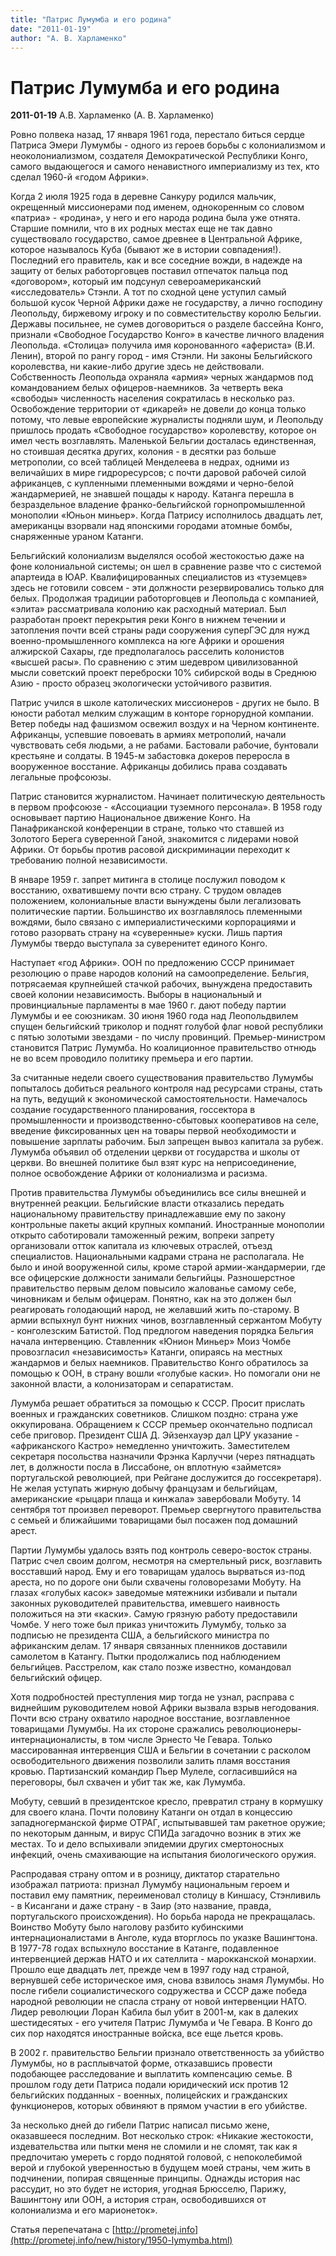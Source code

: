 ```yaml
---
title: "Патрис Лумумба и его родина"
date: "2011-01-19"
author: "А. В. Харламенко"
---
```


# Патрис Лумумба и его родина

**2011-01-19** А.В. Харламенко (А. В. Харламенко)

Ровно полвека назад, 17 января 1961 года, перестало биться сердце Патриса Эмери Лумумбы - одного из героев борьбы с колониализмом и неоколониализмом, создателя Демократической Республики Конго, самого выдающегося и самого ненавистного империализму из тех, кто сделал 1960-й «годом Африки».

Когда 2 июля 1925 года в деревне Санкуру родился мальчик, окрещенный миссионерами под именем, однокоренным со словом «патриа» - «родина», у него и его народа родина была уже отнята. Старшие помнили, что в их родных местах еще не так давно существовало государство, самое древнее в Центральной Африке, которое называлось Куба (бывают же в истории совпадения!). Последний его правитель, как и все соседние вожди, в надежде на защиту от белых работорговцев поставил отпечаток пальца под «договором», который им подсунул североамериканский «исследователь» Стэнли. А тот по сходной цене уступил самый большой кусок Черной Африки даже не государству, а лично господину Леопольду, биржевому игроку и по совместительству королю Бельгии. Державы посильнее, не сумев договориться о разделе бассейна Конго, признали «Свободное Государство Конго» в качестве личного владения Леопольда. «Столица» получила имя коронованного «афериста» (В.И. Ленин), второй по рангу город - имя Стэнли. Ни законы Бельгийского королевства, ни какие-либо другие здесь не действовали. Собственность Леопольда охраняла «армия» черных жандармов под командованием белых офицеров-наемников. За четверть века «свободы» численность населения сократилась в несколько раз. Освобождение территории от «дикарей» не довели до конца только потому, что левые европейские журналисты подняли шум, и Леопольду пришлось продать «Свободное государство» королевству, которое он имел честь возглавлять. Маленькой Бельгии досталась единственная, но стоившая десятка других, колония - в десятки раз больше метрополии, со всей таблицей Менделеева в недрах, одними из величайших в мире гидроресурсов; с почти даровой рабочей силой африканцев, с купленными племенными вождями и черно-белой жандармерией, не знавшей пощады к народу. Катанга перешла в безраздельное владение франко-бельгийской горнопромышленной монополии «Юньон миньер». Когда Патрису исполнилось двадцать лет, американцы взорвали над японскими городами атомные бомбы, снаряженные ураном Катанги.

Бельгийский колониализм выделялся особой жестокостью даже на фоне колониальной системы; он шел в сравнение разве что с системой апартеида в ЮАР. Квалифицированных специалистов из «туземцев» здесь не готовили совсем - эти должности резервировались только для белых. Продолжая традиции работорговцев и Леопольда с компанией, «элита» рассматривала колонию как расходный материал. Был разработан проект перекрытия реки Конго в нижнем течении и затопления почти всей страны ради сооружения суперГЭС для нужд военно-промышленного комплекса на юге Африки и орошения алжирской Сахары, где предполагалось расселить колонистов «высшей расы». По сравнению с этим шедевром цивилизованной мысли советский проект переброски 10% сибирской воды в Среднюю Азию - просто образец экологически устойчивого развития.

Патрис учился в школе католических миссионеров - других не было. В юности работал мелким служащим в конторе горнорудной компании. Ветер победы над фашизмом освежил воздух и на Черном континенте. Африканцы, успевшие повоевать в армиях метрополий, начали чувствовать себя людьми, а не рабами. Бастовали рабочие, бунтовали крестьяне и солдаты. В 1945-м забастовка докеров переросла в вооруженное восстание. Африканцы добились права создавать легальные профсоюзы.

Патрис становится журналистом. Начинает политическую деятельность в первом профсоюзе - «Ассоциации туземного персонала». В 1958 году основывает партию Национальное движение Конго. На Панафриканской конференции в стране, только что ставшей из Золотого Берега суверенной Ганой, знакомится с лидерами новой Африки. От борьбы против расовой дискриминации переходит к требованию полной независимости.

В январе 1959 г. запрет митинга в столице послужил поводом к восстанию, охватившему почти всю страну. С трудом овладев положением, колониальные власти вынуждены были легализовать политические партии. Большинство их возглавлялось племенными вождями, было связано с империалистическими корпорациями и готово разорвать страну на «суверенные» куски. Лишь партия Лумумбы твердо выступала за суверенитет единого Конго.

Наступает «год Африки». ООН по предложению СССР принимает резолюцию о праве народов колоний на самоопределение. Бельгия, потрясаемая крупнейшей стачкой рабочих, вынуждена предоставить своей колонии независимость. Выборы в национальный и провинциальные парламенты в мае 1960 г. дают победу партии Лумумбы и ее союзникам. 30 июня 1960 года над Леопольдвилем спущен бельгийский триколор и поднят голубой флаг новой республики с пятью золотыми звездами - по числу провинций. Премьер-министром становится Патрис Лумумба. Но коалиционное правительство отнюдь не во всем проводило политику премьера и его партии.

За считанные недели своего существования правительство Лумумбы попыталось добиться реального контроля над ресурсами страны, стать на путь, ведущий к экономической самостоятельности. Намечалось создание государственного планирования, госсектора в промышленности и производственно-сбытовых кооперативов на селе, введение фиксированных цен на товары первой необходимости и повышение зарплаты рабочим. Был запрещен вывоз капитала за рубеж. Лумумба объявил об отделении церкви от государства и школы от церкви. Во внешней политике был взят курс на неприсоединение, полное освобождение Африки от колониализма и расизма.

Против правительства Лумумбы объединились все силы внешней и внутренней реакции. Бельгийские власти отказались передать национальному правительству принадлежавшие ему по закону контрольные пакеты акций крупных компаний. Иностранные монополии открыто саботировали таможенный режим, вопреки запрету организовали отток капитала из ключевых отраслей, отъезд специалистов. Национальными кадрами страна не располагала. Не было и иной вооруженной силы, кроме старой армии-жандармерии, где все офицерские должности занимали бельгийцы. Разношерстное правительство первым делом повысило жалованье самому себе, чиновникам и белым офицерам. Понятно, как на это должен был реагировать голодающий народ, не желавший жить по-старому. В армии вспыхнул бунт нижних чинов, возглавленный сержантом Мобуту - конголезским Батистой. Под предлогом наведения порядка Бельгия начала интервенцию. Ставленник «Юнион Миньер» Моиз Чомбе провозгласил «независимость» Катанги, опираясь на местных жандармов и белых наемников. Правительство Конго обратилось за помощью к ООН, в страну вошли «голубые каски». Но помогали они не законной власти, а колонизаторам и сепаратистам.

Лумумба решает обратиться за помощью к СССР. Просит прислать военных и гражданских советников. Слишком поздно: страна уже оккупирована. Обращением к СССР премьер окончательно подписал себе приговор. Президент США Д. Эйзенхауэр дал ЦРУ указание - «африканского Кастро» немедленно уничтожить. Заместителем секретаря посольства назначили Фрэнка Карлуччи (через пятнадцать лет, в должности посла в Лиссабоне, он вплотную «займется» португальской революцией, при Рейгане дослужится до госсекретаря). Не желая уступать жирную добычу французам и бельгийцам, американские «рыцари плаща и кинжала» завербовали Мобуту. 14 сентября тот произвел переворот. Премьер свергнутого правительства с семьей и ближайшими товарищами был посажен под домашний арест.

Партии Лумумбы удалось взять под контроль северо-восток страны. Патрис счел своим долгом, несмотря на смертельный риск, возглавить восставший народ. Ему и его товарищам удалось вырваться из-под ареста, но по дороге они были схвачены головорезами Мобуту. На глазах «голубых касок» заведомые мятежники избивали и пытали законных руководителей правительства, имевшего наивность положиться на эти «каски». Самую грязную работу предоставили Чомбе. У него тоже был приказ уничтожить Лумумбу, только за подписью не президента США, а бельгийского министра по африканским делам. 17 января связанных пленников доставили самолетом в Катангу. Пытки продолжались под наблюдением бельгийцев. Расстрелом, как стало позже известно, командовал бельгийский офицер.

Хотя подробностей преступления мир тогда не узнал, расправа с виднейшим руководителем новой Африки вызвала взрыв негодования. Почти всю страну охватило народное восстание, возглавленное товарищами Лумумбы. На их стороне сражались революционеры-интернационалисты, в том числе Эрнесто Че Гевара. Только массированная интервенция США и Бельгии в сочетании с расколом освободительного движения позволили залить пламя восстания кровью. Партизанский командир Пьер Мулеле, согласившийся на переговоры, был схвачен и убит так же, как Лумумба.

Мобуту, севший в президентское кресло, превратил страну в кормушку для своего клана. Почти половину Катанги он отдал в концессию западногерманской фирме ОТРАГ, испытывавшей там ракетное оружие; по некоторым данным, и вирус СПИДа загадочно возник в этих же местах. То и дело вспыхивали эпидемии других смертоносных инфекций, очень смахивающие на испытания биологического оружия.

Распродавая страну оптом и в розницу, диктатор старательно изображал патриота: признал Лумумбу национальным героем и поставил ему памятник, переименовал столицу в Киншасу, Стэнливиль - в Кисангани и даже страну - в Заир (это название, правда, португальского происхождения). Но борьба народа не прекращалась. Воинство Мобуту было наголову разбито кубинскими интернационалистами в Анголе, куда вторглось по указке Вашингтона. В 1977-78 годах вспыхнуло восстание в Катанге, подавленное интервенцией держав НАТО и их сателлита - марокканской монархии. Прошло еще двадцать лет, прежде чем в 1997 году над страной, вернувшей себе историческое имя, снова взвилось знамя Лумумбы. Но после гибели социалистического содружества и СССР даже победа народной революции не спасла страну от новой интервенции НАТО. Лидер революции Лоран Кабила был убит в 2001-м, как в далеких шестидесятых - его учителя Патрис Лумумба и Че Гевара. В Конго до сих пор находятся иностранные войска, все еще льется кровь.

В 2002 г. правительство Бельгии признало ответственность за убийство Лумумбы, но в расплывчатой форме, отказавшись провести подобающее расследование и выплатить компенсацию семье. В прошлом году дети Патриса подали юридический иск против 12 бельгийских подданных - военных, полицейских и гражданских функционеров, которых обвиняют в прямом участии в его убийстве.

За несколько дней до гибели Патрис написал письмо жене, оказавшееся последним. Вот несколько строк: «Никакие жестокости, издевательства или пытки меня не сломили и не сломят, так как я предпочитаю умереть с гордо поднятой головой, с непоколебимой верой и глубокой уверенностью в будущем моей страны, чем жить в подчинении, попирая священные принципы. Однажды история нас рассудит, но это будет не история, угодная Брюсселю, Парижу, Вашингтону или ООН, а история стран, освободившихся от колониализма и его марионеток».

Статья перепечатана с [http://prometej.info](http://prometej.info/new/history/1950-lymymba.html)